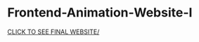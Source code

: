 # Frontend-Animation-Website-I

<a href="https://r1414a.github.io/Frontend-Animation-Website-I" target="_blank">CLICK TO SEE FINAL WEBSITE/</a>
